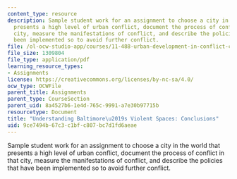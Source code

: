 ```yaml
---
content_type: resource
description: Sample student work for an assignment to choose a city in the world that
  presents a high level of urban conflict, document the process of conflict in that
  city, measure the manifestations of conflict, and describe the policies that have
  been implemented so to avoid further conflict.
file: /ol-ocw-studio-app/courses/11-488-urban-development-in-conflict-cities-planning-challenges-and-policy-innovations-fall-2015/9ce7494b67c3c1bfc807bc7d1fd6aeae_MIT11_488F15_Understand.pdf
file_size: 1309804
file_type: application/pdf
learning_resource_types:
- Assignments
license: https://creativecommons.org/licenses/by-nc-sa/4.0/
ocw_type: OCWFile
parent_title: Assignments
parent_type: CourseSection
parent_uid: 8a4527b6-1e4d-765c-9991-a7e30b97715b
resourcetype: Document
title: "Understanding Baltimore\u2019s Violent Spaces: Conclusions"
uid: 9ce7494b-67c3-c1bf-c807-bc7d1fd6aeae
---
```

Sample student work for an assignment to choose a city in the world that presents a high level of urban conflict, document the process of conflict in that city, measure the manifestations of conflict, and describe the policies that have been implemented so to avoid further conflict.